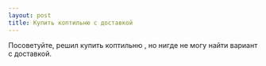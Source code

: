 ```yaml
---
layout: post 
title: Купить коптильню с доставкой 
--- 
```

Посоветуйте, решил купить коптильню , но нигде не могу найти вариант с доставкой.
